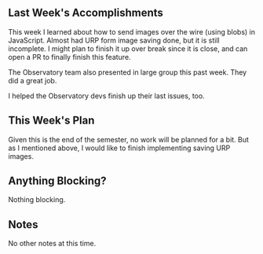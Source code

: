 ## Last Week's Accomplishments

This week I learned about how to send images over the wire (using blobs) in JavaScript. Almost had URP form image saving done, but it is still incomplete. I might plan to finish it up over break since it is close, and can open a PR to finally finish this feature.

The Observatory team also presented in large group this past week. They did a great job.

I helped the Observatory devs finish up their last issues, too.

## This Week's Plan

Given this is the end of the semester, no work will be planned for a bit. But as I mentioned above, I would like to finish implementing saving URP images.

## Anything Blocking?

Nothing blocking.

## Notes

No other notes at this time.
